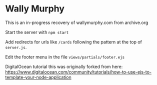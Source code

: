 # Wally Murphy

This is an in-progress recovery of wallymurphy.com from archive.org

Start the server with `npm start`

Add redirects for urls like `/cards` following the pattern at the top of `server.js`.

Edit the footer menu in the file `views/partials/footer.ejs`

DigitalOcean tutorial this was originally forked from here: https://www.digitalocean.com/community/tutorials/how-to-use-ejs-to-template-your-node-application